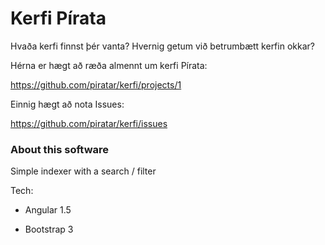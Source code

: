 # Kerfi Pírata


Hvaða kerfi finnst þér vanta? Hvernig getum við betrumbætt kerfin okkar?

Hérna er hægt að ræða almennt um kerfi Pírata: 

https://github.com/piratar/kerfi/projects/1

Einnig hægt að nota Issues: 

https://github.com/piratar/kerfi/issues



### About this software

Simple indexer with a search / filter 


Tech:

 - Angular 1.5

 - Bootstrap 3
